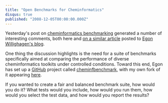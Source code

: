 ```yaml
---
title: "Open Benchmarks for Cheminformatics"
disqus: true
published: "2008-12-05T00:00:00.000Z"
---
```


Yesterday's post on [cheminformatics benchmarking](/articles/2008/12/04/choose-java-for-speed) generated a number of interesting comments, both here and [on a similar article](http://chem-bla-ics.blogspot.com/2008/12/who-says-java-is-not-fast.html) posted to [Egon Willighagen's blog](http://chem-bla-ics.blogspot.com/).

One thing the discussion highlights is the need for a suite of benchmarks specifically aimed at comparing the performance of diverse cheminformatics toolkits under controlled conditions. Toward this end, Egon has set up a [GitHub](/articles/2008/11/25/goodbye-subversion-hello-git-and-github) project called [cheminfbenchmark](http://github.com/egonw/cheminfbenchmark/tree), with my own fork of it appearing [here](http://github.com/rapodaca/cheminfbenchmark/).

If you wanted to create a fair and balanced benchmark suite, how would you do it? What tests would you include, how would you run them, how would you select the test data, and how would you report the results?